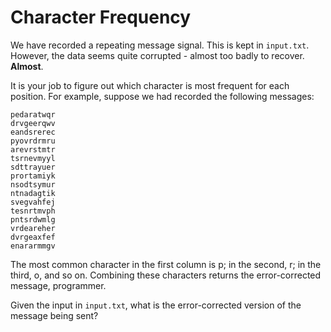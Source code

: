 # Character Frequency

We have recorded a repeating message signal. This is kept in `input.txt`. However, the data seems quite corrupted - almost too badly to recover. **Almost**.

It is your job to figure out which character is most frequent for each position. For example, suppose we had recorded the following messages:

```
pedaratwqr
drvgeerqwv
eandsrerec
pyovrdrmru
arevrstmtr
tsrnevmyyl
sdttrayuer
prortamiyk
nsodtsymur
ntnadagtik
svegvahfej
tesnrtmvph
pntsrdwmlg
vrdeareher
dvrgeaxfef
enararmmgv
```

The most common character in the first column is p; in the second, r; in the third, o, and so on. Combining these characters returns the error-corrected message, programmer.

Given the input in `input.txt`, what is the error-corrected version of the message being sent?
